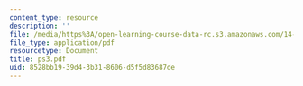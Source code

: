 ```yaml
---
content_type: resource
description: ''
file: /media/https%3A/open-learning-course-data-rc.s3.amazonaws.com/14-20-industrial-organization-and-public-policy-spring-2003/8528bb1939d43b318606d5f5d83687de_ps3.pdf
file_type: application/pdf
resourcetype: Document
title: ps3.pdf
uid: 8528bb19-39d4-3b31-8606-d5f5d83687de
---
```

